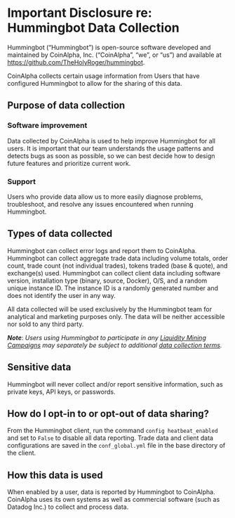 # Important Disclosure re: Hummingbot Data Collection
 
Hummingbot (“Hummingbot”) is open-source software developed and maintained by CoinAlpha, Inc. (“CoinAlpha”, “we”, or “us”) and available at https://github.com/TheHolyRoger/hummingbot.

CoinAlpha collects certain usage information from Users that have configured Hummingbot to allow for the sharing of this data.

## Purpose of data collection

### Software improvement

Data collected by CoinAlpha is used to help improve Hummingbot for all users. It is important that our team understands the usage patterns and detects bugs as soon as possible, so we can best decide how to design future features and prioritize current work.

### Support

Users who provide data allow us to more easily diagnose problems, troubleshoot, and resolve any issues encountered when running Hummingbot.

## Types of data collected

Hummingbot can collect error logs and report them to CoinAlpha.
Hummingbot can collect aggregate trade data including volume totals, order count, trade count (not individual trades), tokens traded (base & quote), and exchange(s) used.
Hummingbot can collect client data including software version, installation type (binary, source, Docker), O/S, and a random unique instance ID. The instance ID is a randomly generated number and does not identify the user in any way.

All data collected will be used exclusively by the Hummingbot team for analytical and marketing purposes only. The data will be neither accessible nor sold to any third party.

***Note***: *Users using Hummingbot to participate in any [Liquidity Mining Campaigns](https://docs.hummingbot.io/liquidity-mining/campaigns/) may separately be subject to additional [data collection terms](https://hummingbot.io/liquidity-mining-policy/).*

## Sensitive data

Hummingbot will never collect and/or report sensitive information, such as private keys, API keys, or passwords.

## How do I opt-in to or opt-out of data sharing?

From the Hummingbot client, run the command `config heatbeat_enabled` and set to `False` to disable all data reporting. Trade data and client data configurations are saved in the `conf_global.yml` file in the base directory of the client.

## How this data is used

When enabled by a user, data is reported by Hummingbot to CoinAlpha. CoinAlpha uses its own systems as well as commercial software (such as Datadog Inc.) to collect and process data.
